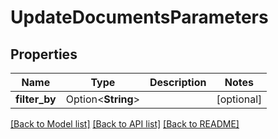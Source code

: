 # UpdateDocumentsParameters

## Properties

Name | Type | Description | Notes
------------ | ------------- | ------------- | -------------
**filter_by** | Option<**String**> |  | [optional]

[[Back to Model list]](../README.md#documentation-for-models) [[Back to API list]](../README.md#documentation-for-api-endpoints) [[Back to README]](../README.md)


